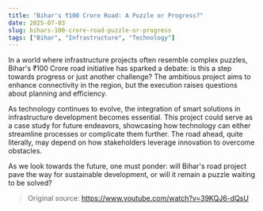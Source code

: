 ```yaml
---
title: "Bihar's ₹100 Crore Road: A Puzzle or Progress?"
date: 2025-07-03
slug: bihars-100-crore-road-puzzle-or-progress
tags: ["Bihar", "Infrastructure", "Technology"]
---
```


In a world where infrastructure projects often resemble complex puzzles, Bihar's ₹100 Crore road initiative has sparked a debate: is this a step towards progress or just another challenge? The ambitious project aims to enhance connectivity in the region, but the execution raises questions about planning and efficiency.

As technology continues to evolve, the integration of smart solutions in infrastructure development becomes essential. This project could serve as a case study for future endeavors, showcasing how technology can either streamline processes or complicate them further. The road ahead, quite literally, may depend on how stakeholders leverage innovation to overcome obstacles.

As we look towards the future, one must ponder: will Bihar's road project pave the way for sustainable development, or will it remain a puzzle waiting to be solved?
> Original source: https://www.youtube.com/watch?v=39KQJ6-dQsU